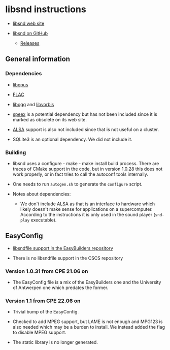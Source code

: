 # libsnd instructions

  * [libsnd web site](http://www.mega-nerd.com/libsndfile/)

  * [libsnd on GitHub](https://github.com/erikd/libsndfile/)

      * [Releases](https://github.com/erikd/libsndfile/releases)


## General information

### Dependencies

  * [libopus](https://www.opus-codec.org/)

  * [FLAC](https://xiph.org/flac/)

  * [libogg](https://xiph.org/ogg/) and [libvorbis](https://xiph.org/vorbis/)

  * [speex](https://www.speex.org/) is a potential dependency but has not been included since it is
    marked as obsolete on its web site.

  * [ALSA](https://alsa-project.org/wiki/Main_Page) support is also not included since
    that is not useful on a cluster.

  * SQLite3 is an optional dependency. We did not include it.


### Building

  * libsnd uses a configure - make - make install build process. There are
    traces of CMake support in the code, but in version 1.0.28 this does
    not work properly, or in fact tries to call the autoconf tools internally.

  * One needs to run `autogen.sh` to generate the `configure` script.

  * Notes about dependencies:

      * We don't include ALSA as that is an interface to hardware which likely doesn't make
        sense for applications on a supercomputer. According to the instructions it is only
        used in the sound player (`snd-play` executable).


## EasyConfig


  * [libsndfile support in the EasyBuilders repository](https://github.com/easybuilders/easybuild-easyconfigs/tree/develop/easybuild/easyconfigs/l/libsndfile)

  * There is no libsndfile support in the CSCS repository


### Version 1.0.31 from CPE 21.06 on

  * The EasyConfig file is a mix of the EasyBuilders one and the University
    of Antwerpen one which predates the former.


### Version 1.1 from CPE 22.06 on

  * Trivial bump of the EasyConfig.

  * Checked to add MPEG support, but LAME is not enough and MPG123 is also needed
    which may be a burden to install. We instead added the flag to disable MPEG support.

  * The static library is no longer generated.
